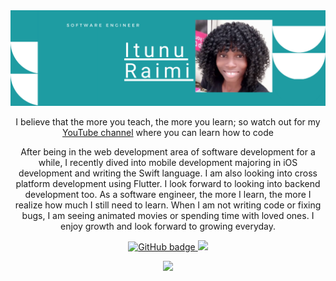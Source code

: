 

<img src="https://raw.githubusercontent.com/pelumy/pelumy/main/linked-in Banner.png" alt="Banner">

<p align="center">I believe that the more you teach, the more you learn; so watch out for my <a href="https://www.youtube.com/channel/UCpLKBAAh_Du5nLE7ZW6AjQg">YouTube channel</a> where you can learn how to code</p>

<p align="center">After being in the web development area of software development for a while, I recently dived into mobile development majoring in iOS development and writing the Swift language. I am also looking into cross platform development using Flutter. I look forward to looking into backend development too. As a software engineer, the more I learn, the more I realize how much I still need to learn. When I am not writing code or fixing bugs, I am seeing animated movies or spending time with loved ones. I enjoy growth and look forward to growing everyday.</p>
</p>

<p align="center">
  <a href="https://github.com/pelumy">
    <img src="https://img.shields.io/github/followers/pelumy?label=Follow&logo=GitHub&style=for-the-badge" alt="GitHub badge" />
  </a>
  <a href="https://twitter.com/itunu_raimi">
    <img src="https://img.shields.io/twitter/follow/itunu_raimi?label=Twitter&logo=twitter&style=for-the-badge" />
  </a>
</p>

<p align="center"><img width="60%" src="https://github-readme-stats.vercel.app/api?username=pelumy&show_icons=true&theme=radical" /></p>

<!--
**pelumy/pelumy** is a ✨ _special_ ✨ repository because its `README.md` (this file) appears on your GitHub profile.

Here are some ideas to get you started:

- 🔭 I’m currently working on ...
- 🌱 I’m currently learning ...
- 👯 I’m looking to collaborate on ...
- 🤔 I’m looking for help with ...
- 💬 Ask me about ...
- 📫 How to reach me: ...
- 😄 Pronouns: ...
- ⚡ Fun fact: ...
-->
